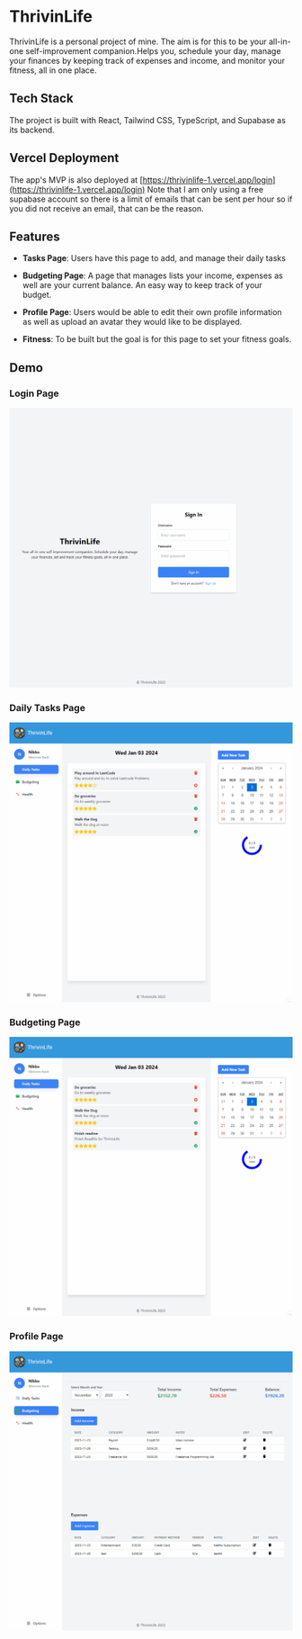 # ThrivinLife

ThrivinLife is a personal project of mine. The aim is for this to be your all-in-one self-improvement companion.Helps you, schedule your day, manage your finances by keeping track of expenses and income, and monitor your fitness, all in one place.

## Tech Stack
The project is built with React, Tailwind CSS, TypeScript, and Supabase as its backend. 

## Vercel Deployment
The app's MVP is also deployed at [https://thrivinlife-1.vercel.app/login](https://thrivinlife-1.vercel.app/login)
Note that I am only using a free supabase account so there is a limit of emails that can be sent per hour so if you did not receive an email, that can be the reason.

## Features

- **Tasks Page**: Users have this page to add, and manage their daily tasks

- **Budgeting Page**: A page that manages lists your income, expenses as well are your current balance. An easy way to keep track of your budget.
  
- **Profile Page**: Users would be able to edit their own profile information as well as upload an avatar they would like to be displayed.

- **Fitness**: To be built but the goal is for this page to set your fitness goals. 

## Demo

### Login Page
![](https://github.com/JonixB/thrivinlife/blob/main/public/Login.gif)

### Daily Tasks Page
![](https://github.com/JonixB/thrivinlife/blob/main/public/Daily%20Tasks.gif)

### Budgeting Page
![](https://github.com/JonixB/thrivinlife/blob/main/public/Budgeting.gif)

### Profile Page
![](https://github.com/JonixB/thrivinlife/blob/main/public/Profile-Logout.gif)
